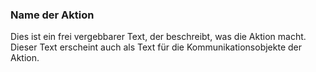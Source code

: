 ﻿### Name der Aktion

Dies ist ein frei vergebbarer Text, der beschreibt, was die Aktion macht. Dieser Text erscheint auch als Text für die Kommunikationsobjekte der Aktion.

